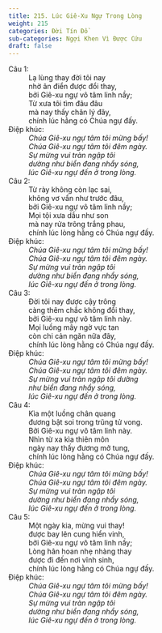 ```yaml
---
title: 215. Lúc Giê-Xu Ngự Trong Lòng
weight: 215
categories: Đời Tín Đồ
sub-categories: Ngợi Khen Vì Được Cứu
draft: false
---
```

<dl><dt>Câu 1:</dt><dd data-verse="1">Lạ lùng thay đời tôi nay <br/>nhờ ân điển được đổi thay, <br/>bởi Giê-xu ngự vô tâm linh nầy; <br/>Từ xưa tôi tìm đâu đâu <br/>mà nay thấy chân lý đây, <br/>chính lúc hằng có Chúa ngự đấy. </dd><dt>Điệp khúc:</dt><dd data-chorus="1"><em>Chúa Giê-xu ngự tâm tôi mừng bấy! <br/>Chúa Giê-xu ngự tâm tôi đêm ngày. <br/>Sự mừng vui tràn ngập tôi <br/>dường như biển đang nhẩy sóng, <br/>lúc Giê-xu ngự đến ở trong lòng. </em></dd><dt>Câu 2:</dt><dd data-verse="2">Từ rày không còn lạc sai, <br/>không vơ vẩn như trước đâu, <br/>bởi Giê-xu ngự vô tâm linh nầy; <br/>Mọi tội xưa dầu như son <br/>mà nay rửa trông trắng phau, <br/>chính lúc lòng hằng có Chúa ngự đấy. </dd><dt>Điệp khúc:</dt><dd data-chorus="1"><em>Chúa Giê-xu ngự tâm tôi mừng bấy! <br/>Chúa Giê-xu ngự tâm tôi đêm ngày. <br/>Sự mừng vui tràn ngập tôi <br/>dường như biển đang nhẩy sóng, <br/>lúc Giê-xu ngự đến ở trong lòng. </em></dd><dt>Câu 3:</dt><dd data-verse="3">Đời tôi nay được cậy trông <br/>càng thêm chắc không đổi thay, <br/>bởi Giê-xu ngự vô tâm linh này. <br/>Mọi luồng mây ngờ vực tan <br/>còn chi cản ngăn nữa đây, <br/>chính lúc lòng hằng có Chúa ngự đấy. </dd><dt>Điệp khúc:</dt><dd data-chorus="1"><em>Chúa Giê-xu ngự tâm tôi mừng bấy! <br/>Chúa Giê-xu ngự tâm tôi đêm ngày. <br/>Sự mừng vui tràn ngập tôi dường <br/>như biển đang nhẩy sóng, <br/>lúc Giê-xu ngự đến ở trong lòng. </em></dd><dt>Câu 4:</dt><dd data-verse="4">Kìa một luồng chân quang <br/>đương bật soi trong trũng tử vong. <br/>Bởi Giê-xu ngự vô tâm linh này. <br/>Nhìn từ xa kìa thiên môn <br/>ngày nay thấy đương mở tung, <br/>chính lúc lòng hằng có Chúa ngự đấy. </dd><dt>Điệp khúc:</dt><dd data-chorus="1"><em>Chúa Giê-xu ngự tâm tôi mừng bấy! <br/>Chúa Giê-xu ngự tâm tôi đêm ngày. <br/>Sự mừng vui tràn ngập tôi <br/>dường như biển đang nhẩy sóng, <br/>lúc Giê-xu ngự đến ở trong lòng. </em></dd><dt>Câu 5:</dt><dd data-verse="5">Một ngày kia, mừng vui thay! <br/>được bay lên cung hiển vinh, <br/>bởi Giê-xu ngự vô tâm linh nầy; <br/>Lòng hân hoan nhẹ nhàng thay <br/>được đi đến nơi vĩnh sinh, <br/>chính lúc lòng hằng có Chúa ngự đấy. </dd><dt>Điệp khúc:</dt><dd data-chorus="1"><em>Chúa Giê-xu ngự tâm tôi mừng bấy! <br/>Chúa Giê-xu ngự tâm tôi đêm ngày. <br/>Sự mừng vui tràn ngập tôi <br/>dường như biển đang nhẩy sóng, <br/>lúc Giê-xu ngự đến ở trong lòng. </em></dd></dl>